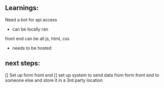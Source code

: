 

## Learnings:


Need a bot for api access
- can be locally ran


front end can be all js, html, css
- needs to be hosted



## next steps:
[] Set up form front end
[] set up system to send data from form front end to someone else and store it in a 3rd party location
